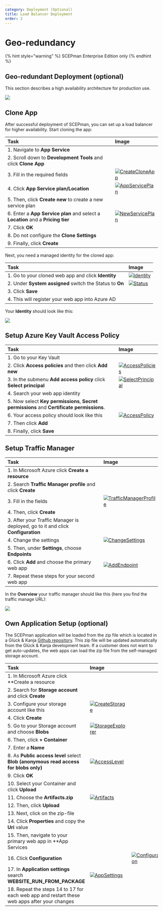 ```yaml
---
category: Deployment (Optional)
title: Load Balancer Deployment
order: 2
---
```


# Geo-redundancy

{% hint style="warning" %}
SCEPman Enterprise Edition only
{% endhint %}

## Geo-redundant Deployment \(optional\)

This section describes a high availability architecture for production use.

![](../../../.gitbook/assets/scepman_loadbalancer1.png)

## Clone App

After successful deployment of SCEPman, you can set up a load balancer for higher availability. Start cloning the app:

| Task | Image |
| :--- | :--- |
| 1. Navigate to **App Service** |  |
| 2. Scroll down to **Development Tools** and click **Clone App** |  |
| 3. Fill in the required fields | [![CreateCloneApp](../../../.gitbook/assets/scepman_cloneapp1.png)](https://github.com/glueckkanja/gk-scepman-docs/tree/8dd5e83c3dd91576810d6a7f58bb173cb6cc9536/docs/media/scepman_cloneapp1.png) |
| 4. Click **App Service plan/Location** | [![AppServicePlan](../../../.gitbook/assets/scepman_cloneapp2.png)](https://github.com/glueckkanja/gk-scepman-docs/tree/8dd5e83c3dd91576810d6a7f58bb173cb6cc9536/docs/media/scepman_cloneapp2.png) |
| 5. Then, click **Create new** to create a new service plan |  |
| 6. Enter a **App Service plan** and select a **Location** and a **Pricing tier** | [![NewServicePlan](../../../.gitbook/assets/scepman_cloneapp3.png)](https://github.com/glueckkanja/gk-scepman-docs/tree/8dd5e83c3dd91576810d6a7f58bb173cb6cc9536/docs/media/scepman_cloneapp3.png) |
| 7. Click **OK** |  |
| 8. Do not configure the **Clone Settings** |  |
| 9. Finally, click **Create** |  |

Next, you need a managed identity for the cloned app:

| Task | Image |
| :--- | :--- |
| 1. Go to your cloned web app and click **Identity** | [![Identity](../../../.gitbook/assets/scepman_identity1.png)](https://github.com/glueckkanja/gk-scepman-docs/tree/8dd5e83c3dd91576810d6a7f58bb173cb6cc9536/docs/media/scepman_identity1.png) |
| 2. Under **System assigned** switch the Status to **On** | [![Status](../../../.gitbook/assets/scepman_identity2.png)](https://github.com/glueckkanja/gk-scepman-docs/tree/8dd5e83c3dd91576810d6a7f58bb173cb6cc9536/docs/media/scepman_identity2.png) |
| 3. Click **Save** |  |
| 4. This will register your web app into Azure AD |  |

Your **Identity** should look like this:

![](../../../.gitbook/assets/scepman_identity3.png)

## Setup Azure Key Vault Access Policy

| Task | Image |
| :--- | :--- |
| 1. Go to your Key Vault |  |
| 2. Click **Access policies** and then click **Add new** | [![AccessPolicies](../../../.gitbook/assets/scepman_keyvault1.png)](https://github.com/glueckkanja/gk-scepman-docs/tree/8dd5e83c3dd91576810d6a7f58bb173cb6cc9536/docs/media/scepman_keyvault1.png) |
| 3. In the submenu **Add access policy** click **Select principal** | [![SelectPrincipal](../../../.gitbook/assets/scepman_keyvault2.png)](https://github.com/glueckkanja/gk-scepman-docs/tree/8dd5e83c3dd91576810d6a7f58bb173cb6cc9536/docs/media/scepman_keyvault2.png) |
| 4. Search your web app identity |  |
| 5. Now select **Key permissions**, **Secret permissions** and **Certificate permissions**. |  |
| 6. Your access policy should look like this | [![AccessPolicy](../../../.gitbook/assets/scepman_keyvault3.png)](https://github.com/glueckkanja/gk-scepman-docs/tree/8dd5e83c3dd91576810d6a7f58bb173cb6cc9536/docs/media/scepman_keyvault3.png) |
| 7. Then click **Add** |  |
| 8. Finally, click **Save** |  |

## Setup Traffic Manager

| Task | Image |
| :--- | :--- |
| 1. In Microsoft Azure click **Create a resource** |  |
| 2. Search **Traffic Manager profile** and click **Create** |  |
| 3. Fill in the fields | [![TrafficManagerProfile](../../../.gitbook/assets/scepman_trafficmanager1.png)](https://github.com/glueckkanja/gk-scepman-docs/tree/8dd5e83c3dd91576810d6a7f58bb173cb6cc9536/docs/media/scepman_trafficmanager1.png) |
| 4. Then, click **Create** |  |
| 3. After your Traffic Manager is deployed, go to it and click **Configuration** |  |
| 4. Change the settings | [![ChangeSettings](../../../.gitbook/assets/scepman_trafficmanager2.png)](https://github.com/glueckkanja/gk-scepman-docs/tree/8dd5e83c3dd91576810d6a7f58bb173cb6cc9536/docs/media/scepman_trafficmanager2.png) |
| 5. Then, under **Settings**, choose **Endpoints** |  |
| 6. Click **Add** and choose the primary web app | [![AddEndpoint](../../../.gitbook/assets/scepman_trafficmanager3.png)](https://github.com/glueckkanja/gk-scepman-docs/tree/8dd5e83c3dd91576810d6a7f58bb173cb6cc9536/docs/media/scepman_trafficmanager3.png) |
| 7. Repeat these steps for your second web app |  |

In the **Overview** your traffic manager should like this \(here you find the traffic manage URL\):

![](../../../.gitbook/assets/scepman_trafficmanager4.png)

## Own Application Setup \(optional\)

The SCEPman application will be loaded from the zip file which is located in a Glück & Kanja [Github repository](https://github.com/glueckkanja/gk-scepman/raw/master/dist/Artifacts.zip). This zip file will be updated automatically from the Glück & Kanja development team. If a customer does not want to get auto-updates, the web apps can load the zip file from the self-managed storage account.

| Task | Image |  |
| :--- | :--- | :--- |
| 1. In Microsoft Azure click \*\*Create a resource |  |  |
| 2. Search for **Storage account** and click **Create** |  |  |
| 3. Configure your storage account like this | [![CreateStorage](../../../.gitbook/assets/scepman_storage1.png)](https://github.com/glueckkanja/gk-scepman-docs/tree/8dd5e83c3dd91576810d6a7f58bb173cb6cc9536/docs/media/scepman_storage1.png) |  |
| 4. Click **Create** |  |  |
| 5. Go to your Storage account and choose **Blobs** | [![StorageExplorer](../../../.gitbook/assets/scepman_storage2.png)](https://github.com/glueckkanja/gk-scepman-docs/tree/8dd5e83c3dd91576810d6a7f58bb173cb6cc9536/docs/media/scepman_storage2.png) |  |
| 6. Then, click **+ Container** |  |  |
| 7. Enter a **Name** |  |  |
| 8. As **Public access level** select **Blob \(anonymous read access for blobs only\)** | [![AccessLevel](../../../.gitbook/assets/scepman_storage3.png)](https://github.com/glueckkanja/gk-scepman-docs/tree/8dd5e83c3dd91576810d6a7f58bb173cb6cc9536/docs/media/scepman_storage3.png) |  |
| 9. Click **OK** |  |  |
| 10. Select your Container and click **Upload** |  |  |
| 11. Choose the **Artifacts.zip** | [![Artifacts](../../../.gitbook/assets/scepman_storage4.png)](https://github.com/glueckkanja/gk-scepman-docs/tree/8dd5e83c3dd91576810d6a7f58bb173cb6cc9536/docs/media/scepman_storage4.png) |  |
| 12. Then, click **Upload** |  |  |
| 13. Next, click on the zip-file |  |  |
| 14. Click **Properties** and copy the **Uri** value |  |  |
| 15. Then, navigate to your primary web app in \*\*App Services |  |  |
| 16. Click **Configuration** |  | [![Configuration](../../../.gitbook/assets/scepman_storage5.png)](https://github.com/glueckkanja/gk-scepman-docs/tree/8dd5e83c3dd91576810d6a7f58bb173cb6cc9536/docs/media/scepman_storage5.png) |
| 17. In **Application settings** search **WEBSITE\_RUN\_FROM\_PACKAGE** | [![AppSettings](../../../.gitbook/assets/scepman_storage6.png)](https://github.com/glueckkanja/gk-scepman-docs/tree/8dd5e83c3dd91576810d6a7f58bb173cb6cc9536/docs/media/scepman_storage6.png) |  |
| 18. Repeat the steps 14 to 17 for each web app and restart these web apps after your changes |  |  |

